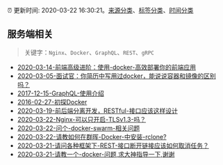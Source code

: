 :alarm_clock: 更新时间: 2020-03-22 16:30:21。[来源分类](../README.md)、[标签分类](../TAGS.md)、[时间分类](../TIMELINE.md)

## 服务端相关


> 关键字：`Nginx`、`Docker`、`GraphQL`、`REST`、`gRPC`



- [2020-03-14-前端高级进阶：使用-docker-高效部署你的前端应用](https://www.ershicimi.com/p/9514870038bcd28b54cb8b3723471013) 
- [2020-03-05-面试官：你简历中写用过docker，能说说容器和镜像的区别吗？](https://www.ershicimi.com/p/3263760b958d1699ae14b584ecc6ec2d) 
- [2017-12-15-GraphQL-使用介绍](https://aotu.io/notes/2017/12/15/graphql-use/) 
- [2016-02-27-初探Docker](https://aotu.io/notes/2016/02/27/docker/) 
- [2020-03-19-前后端分离开发，RESTful-接口应该这样设计](https://www.ershicimi.com/p/54d9d50954ff6eeace597b9ffc1291f5) 
- [2020-03-22-Nginx-可以只开启-TLSv1.3-吗？](https://www.v2ex.com/t/655111) 
- [2020-03-22-问个-docker-swarm-相关问题](https://www.v2ex.com/t/655110) 
- [2020-03-22-请教如何在群晖-Docker-中安装-rclone?](https://www.v2ex.com/t/654990) 
- [2020-03-21-请问各种框架下-REST-接口断开链接应该如何取消任务？](https://www.v2ex.com/t/654909) 
- [2020-03-21-请教一个-docker-问题,求大神指导一下,谢谢](https://www.v2ex.com/t/654815) 